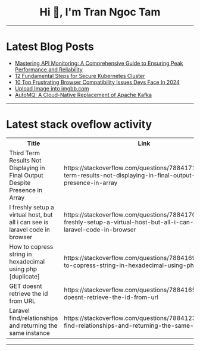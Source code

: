 <h1 align="center">Hi 👋, I'm Tran Ngoc Tam</h1>

---

# Latest Blog Posts 
<!-- BLOG-POST-LIST:START -->
- [Mastering API Monitoring: A Comprehensive Guide to Ensuring Peak Performance and Reliability](https://dev.to/getambassador2024/mastering-api-monitoring-a-comprehensive-guide-to-ensuring-peak-performance-and-reliability-3nik)
- [12 Fundamental Steps for Secure Kubernetes Cluster](https://dev.to/jamallmahmoudi/12-fundamental-steps-for-secure-kubernetes-cluster-45h)
- [10 Top Frustrating Browser Compatibility Issues Devs Face In 2024](https://dev.to/harishrajora12/10-top-frustrating-browser-compatibility-issues-devs-face-in-2024-4g4l)
- [Upload Image into imgbb.com](https://dev.to/hunter_1225/upload-image-into-imgbbcom-1p58)
- [AutoMQ: A Cloud-Native Replacement of Apache Kafka](https://dev.to/dev_kiran/automq-a-cloud-native-replacement-of-apache-kafka-59mg)
<!-- BLOG-POST-LIST:END -->

---

# Latest stack oveflow activity
<table>
  <tr><th>Title</th><th>Link</th></tr>
  <!-- STACKOVERFLOW:START --><tr><td>Third Term Results Not Displaying in Final Output Despite Presence in Array</td><td>https://stackoverflow.com/questions/78841716/third-term-results-not-displaying-in-final-output-despite-presence-in-array</td></tr><tr><td>I freshly setup a virtual host, but all i can see is laravel code in browser</td><td>https://stackoverflow.com/questions/78841700/i-freshly-setup-a-virtual-host-but-all-i-can-see-is-laravel-code-in-browser</td></tr><tr><td>How to copress string in hexadecimal using php [duplicate]</td><td>https://stackoverflow.com/questions/78841690/how-to-copress-string-in-hexadecimal-using-php</td></tr><tr><td>GET doesnt retrieve the id from URL</td><td>https://stackoverflow.com/questions/78841658/get-doesnt-retrieve-the-id-from-url</td></tr><tr><td>Laravel find/relationships and returning the same instance</td><td>https://stackoverflow.com/questions/78841235/laravel-find-relationships-and-returning-the-same-instance</td></tr><!-- STACKOVERFLOW:END -->
</table>

---


